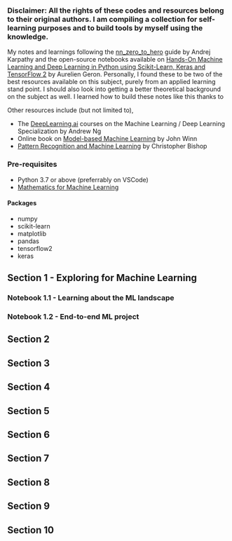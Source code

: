 <!--# Collection of notes on {ml.nn-zero2hero}-->
### Disclaimer: All the rights of these codes and resources belong to their original authors. I am compiling a collection for self-learning purposes and to build tools by myself using the knowledge.

My notes and learnings following the [nn_zero_to_hero](https://www.youtube.com/playlist?list=PLAqhIrjkxbuWI23v9cThsA9GvCAUhRvKZ) guide by Andrej Karpathy and the open-source notebooks available on [Hands-On Machine Learning and Deep Learning in Python using Scikit-Learn, Keras and TensorFlow 2](https://github.com/ageron/handson-ml3) by Aurelien Geron. Personally, I found these to be two of the best resources available on this subject, purely from an applied learning stand point. I should also look into getting a better theoretical background on the subject as well. I learned how to build these notes like this thanks to [](https://github.com/mobook/MO-book)

Other resources include (but not limited to),
- The [DeepLearning.ai](https://deeplearning.ai/) courses on the Machine Learning / Deep Learning Specialization by Andrew Ng
- Online book on [Model-based Machine Learning](https://mbmlbook.com/) by John Winn
- [Pattern Recognition and Machine Learning](https://www.microsoft.com/en-us/research/uploads/prod/2006/01/Bishop-Pattern-Recognition-and-Machine-Learning-2006.pdf) by Christopher Bishop

### Pre-requisites

- Python 3.7 or above (preferrably on VSCode)
- [Mathematics for Machine Learning](https://mml-book.github.io/book/mml-book.pdf)

#### Packages

- numpy
- scikit-learn
- matplotlib
- pandas
- tensorflow2
- keras

## Section 1 - Exploring for Machine Learning

### Notebook 1.1 - Learning about the ML landscape
### Notebook 1.2 - End-to-end ML project

## Section 2


## Section 3


## Section 4


## Section 5


## Section 6


## Section 7


## Section 8


## Section 9


## Section 10